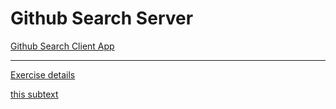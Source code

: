 # Github Search Server

[Github Search Client App](https://github.com/AviNessimian/github-search-client-app "Client Side")

___

[Exercise details](/Docs/fullstack-exercise.md)

[this subtext](/Docs/fullstack-exercise.md)



